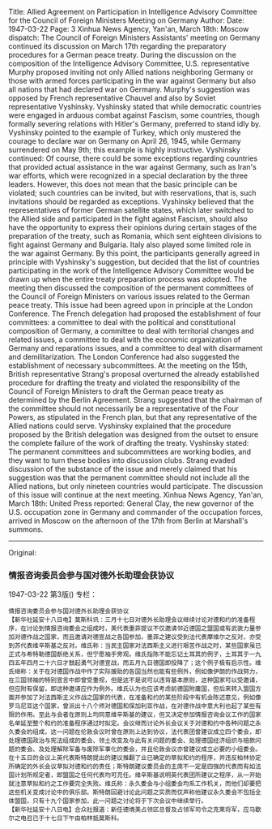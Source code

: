 Title: Allied Agreement on Participation in Intelligence Advisory Committee for the Council of Foreign Ministers Meeting on Germany
Author:
Date: 1947-03-22
Page: 3
Xinhua News Agency, Yan'an, March 18th: Moscow dispatch: The Council of Foreign Ministers Assistants' meeting on Germany continued its discussion on March 17th regarding the preparatory procedures for a German peace treaty. During the discussion on the composition of the Intelligence Advisory Committee, U.S. representative Murphy proposed inviting not only Allied nations neighboring Germany or those with armed forces participating in the war against Germany but also all nations that had declared war on Germany. Murphy's suggestion was opposed by French representative Chauvel and also by Soviet representative Vyshinsky. Vyshinsky stated that while democratic countries were engaged in arduous combat against Fascism, some countries, though formally severing relations with Hitler's Germany, preferred to stand idly by. Vyshinsky pointed to the example of Turkey, which only mustered the courage to declare war on Germany on April 26, 1945, while Germany surrendered on May 9th; this example is highly instructive. Vyshinsky continued: Of course, there could be some exceptions regarding countries that provided actual assistance in the war against Germany, such as Iran's war efforts, which were recognized in a special declaration by the three leaders. However, this does not mean that the basic principle can be violated; such countries can be invited, but with reservations, that is, such invitations should be regarded as exceptions. Vyshinsky believed that the representatives of former German satellite states, which later switched to the Allied side and participated in the fight against Fascism, should also have the opportunity to express their opinions during certain stages of the preparation of the treaty, such as Romania, which sent eighteen divisions to fight against Germany and Bulgaria. Italy also played some limited role in the war against Germany. By this point, the participants generally agreed in principle with Vyshinsky's suggestion, but decided that the list of countries participating in the work of the Intelligence Advisory Committee would be drawn up when the entire treaty preparation process was adopted. The meeting then discussed the composition of the permanent committees of the Council of Foreign Ministers on various issues related to the German peace treaty. This issue had been agreed upon in principle at the London Conference. The French delegation had proposed the establishment of four committees: a committee to deal with the political and constitutional composition of Germany, a committee to deal with territorial changes and related issues, a committee to deal with the economic organization of Germany and reparations issues, and a committee to deal with disarmament and demilitarization. The London Conference had also suggested the establishment of necessary subcommittees. At the meeting on the 15th, British representative Strang's proposal overturned the already established procedure for drafting the treaty and violated the responsibility of the Council of Foreign Ministers to draft the German peace treaty as determined by the Berlin Agreement. Strang suggested that the chairman of the committee should not necessarily be a representative of the Four Powers, as stipulated in the French plan, but that any representative of the Allied nations could serve. Vyshinsky explained that the procedure proposed by the British delegation was designed from the outset to ensure the complete failure of the work of drafting the treaty. Vyshinsky stated: The permanent committees and subcommittees are working bodies, and they want to turn these bodies into discussion clubs. Strang evaded discussion of the substance of the issue and merely claimed that his suggestion was that the permanent committee should not include all the Allied nations, but only nineteen countries would participate. The discussion of this issue will continue at the next meeting.
Xinhua News Agency, Yan'an, March 18th: United Press reported: General Clay, the new governor of the U.S. occupation zone in Germany and commander of the occupation forces, arrived in Moscow on the afternoon of the 17th from Berlin at Marshall's summons.



<hr /> 

Original: 


### 情报咨询委员会参与国对德外长助理会获协议

1947-03-22
第3版()
专栏：

    情报咨询委员会参与国对德外长助理会获协议
    【新华社延安十八日电】莫斯科讯：三月十七日对德外长助理会议继续讨论对德和约的准备程序，在讨论到情报咨询委会之组成时，美代表墨菲提议不仅邀请邻近德国之盟国或有武装力量参加对德作战之国家，而且邀请对德宣战之各国参加，墨菲之建议受到法代表摩维尔之反对，亦受到苏代表维辛斯基之反对。维氏称：当民主国家对法西斯主义进行艰苦作战之时，某些国家虽已正式与希特勒德国断绝关系，但宁愿袖手旁观。维氏指陈不能忘记土耳其的例子，土耳其于一九四五年四月二十六日才鼓起勇气对德宣战，而五月九日德国即投降了；这个例子极有启示性。维氏继称：关于在对德国作战中作了实际援助的各国当然也能有些例外，例如像伊朗的作战努力，在三国领袖的特别宣言中即曾受重视，但是这不是说可以违背基本原则，这种国家可以受邀请，但应附有保留，即这种邀请应作为例外。维氏认为也应该考虑前德国附庸国，但后来转入盟国方面并参加了对法西斯主义作战之国家的代表，在准备和约的某些阶段中有机会陈述意见，例如像罗马尼亚这个国家，曾派出十八个师对德国和保加利亚作战，在对德作战中意大利也起了某些有限的作用。至此与会者在原则上均同意维辛斯基的建议，但又决定参加情报咨询会议工作的国家名单延至整个和约的准备程序通过时拟定。会议继而讨论外长会议关于对德和约中各种问题之永久委会的组成，这一问题在伦敦会议时曾在原则上达到协议，法代表团曾建议成立四个委会，即处理德国政治与宪法组成的委会、领土改变及与此有关问题的委会、处理德国经济组织与赔款问题的委会、及处理解除军备与废除军事化的委会，并且伦敦会议亦曾建议成立必要的小组委会。在十五日的会议上英代表斯特朗提出的建议推翻了业已确定的草拟和约的程序，并违反柏林协定所确定的外长会议草拟对德和约的责任；斯特朗建议委员会的主席不一定是四强的代表而有如法国计划所规定者，即盟国之任何代表均可充任。维辛斯基说明英代表团所建议之程序，从一开始就注意草拟和约之工作要完全失败。维氏称：永久委会与小组委会均系工作机关，而他们却要把这些机关变成讨论中的俱乐部。斯特朗回避讨论此问题之实质而仅声称他建议永久委会不包括全体盟国，只有十九个国家参加，此一问题之讨论将于下次会议中继续举行。
    【新华社延安十八日电】合众社报道：新任德境美占领区总督及占领军司令之克莱将军，应马歇尔之电召已于十七日下午由柏林抵莫斯科。
